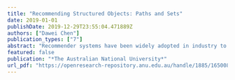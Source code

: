 ```yaml
---
title: "Recommending Structured Objects: Paths and Sets"
date: 2019-01-01
publishDate: 2019-12-29T23:55:04.471889Z
authors: ["Dawei Chen"]
publication_types: ["7"]
abstract: "Recommender systems have been widely adopted in industry to help people find the most appropriate items to purchase or consume from the increasingly large collection of available resources (e.g., books, songs and movies). Conventional recommendation techniques follow the approach of ``ranking all possible options and pick the top'', which can work effectively for single item recommendation but fall short when the item in question has internal structures. For example, a travel trajectory with a sequence of points-of-interest or a music playlist with a set of songs. Such structured objects pose critical challenges to recommender systems due to the intractability of ranking all possible candidates. This thesis study the problem of recommending structured objects, in particular, the recommendation of path (a sequence of unique elements) and set (a collection of distinct elements). We study the problem of recommending travel trajectories in a city, which is a typical instance of path recommendation. We propose methods that combine learning to rank and route planning techniques for efficient trajectory recommendation. Another contribution of this thesis is to develop the structured recommendation approach for path recommendation by substantially modifying the loss function, the learning and inference procedures of structured support vector machines. A novel application of path decoding techniques helps us achieve efficient learning and recommendation. Additionally, we investigate the problem of recommending a set of songs to form a playlist as an example of the set recommendation problem. We propose to jointly learn user representations by employing the multi-task learning paradigm, and a key result of equivalence between bipartite ranking and binary classification enables efficient learning of our set recommendation method. Extensive evaluations on real world datasets demonstrate the effectiveness of our proposed approaches for path and set recommendation."
featured: false
publication: "*The Australian National University*"
url_pdf: "https://openresearch-repository.anu.edu.au/handle/1885/165008"
---
```


